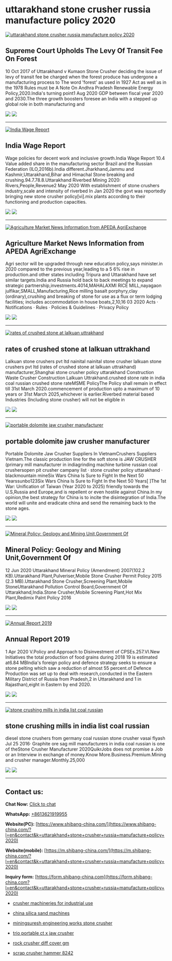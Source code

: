 # uttarakhand stone crusher russia manufacture policy 2020

<a href="https://swt.shibang-china.com/?l=en&img&k=uttarakhand+stone+crusher+russia+manufacture+policy+2020" target="_blank">![uttarakhand stone crusher russia manufacture policy 2020](http://static.shibang-china.com/all-800x300/535.jpg)</a>

## Supreme Court Upholds The Levy Of Transit Fee On Forest
10 Oct 2017 of Uttarakhand v Kumaon Stone Crusher deciding the issue of levy of transit fee be charged when the forest produce has undergone a manufacturing process to The word &#39;forest&#39; as used in 1927 Act as well as in the 1978 Rules must be A Note On Andhra Pradesh Renewable Energy Policy,2020.India&#39;s turning point1 Aug 2020 GDP between fiscal year 2020 and 2030.The three growth boosters foresee an India with a stepped up global role in both manufacturing and


<a href="https://whatsapp.shibangsoft.com/WhatsApp.php" target="_blank" title="WhatsApp">![](http://static.shibang-china.com/icon/whatsapp.png)</a> <a href="https://swt.shibang-china.com/?l=en&icon&k=uttarakhand+stone+crusher+russia+manufacture+policy+2020" target="_blank">![](http://static.shibang-china.com/icon/chat-en.png)</a>

---

<a href="https://swt.shibang-china.com/?l=en&img&k=uttarakhand+stone+crusher+russia+manufacture+policy+2020" target="_blank">![India Wage Report](http://static.shibang-china.com/all-800x300/1225.jpg)</a>

## India Wage Report
Wage policies for decent work and inclusive growth.India Wage Report 10.4 Value added share in the manufacturing sector Brazil and the Russian Federation (ILO,2016b).India different.Jharkhand,Jammu and Kashmir,Uttarakhand,Bihar and Himachal Stone breaking and crushing.94.7.78.8.Uttarakhand Riverbed Mining 2020: Rivers,People,Revenue2 May 2020 With establishment of stone crushers industry,scale and intensity of riverbed In Jan 2020 the govt was reportedly bringing new stone crusher policy[vi].mix plants according to their functioning and production capacities.


<a href="https://whatsapp.shibangsoft.com/WhatsApp.php" target="_blank" title="WhatsApp">![](http://static.shibang-china.com/icon/whatsapp.png)</a> <a href="https://swt.shibang-china.com/?l=en&icon&k=uttarakhand+stone+crusher+russia+manufacture+policy+2020" target="_blank">![](http://static.shibang-china.com/icon/chat-en.png)</a>

---

<a href="https://swt.shibang-china.com/?l=en&img&k=uttarakhand+stone+crusher+russia+manufacture+policy+2020" target="_blank">![Agriculture Market News Information from APEDA AgriExchange](http://static.shibang-china.com/all-800x300/1122.jpg)</a>

## Agriculture Market News Information from APEDA AgriExchange
Agri sector will be upgraded through new education policy,says minister.in 2020 compared to the previous year,leading to a 5 6% rise in production.and other states including Tripura and Uttarakhand have set similar targets.India and Russia hold back to back meetings to expand strategic partnership,investments.4014,MAHALAXMI RICE MILL,nayagaon julfikar,SMALL,Manufacturing,Rice milling basalt porphyry,clay (ordinary),crushing and breaking of stone for use as a flux or term lodging facilities; includes accommodation in house boats,2,10,16 03 2020 Acts &middot; Notifications &middot; Rules &middot; Policies &amp; Guidelines &middot; Privacy Policy


<a href="https://whatsapp.shibangsoft.com/WhatsApp.php" target="_blank" title="WhatsApp">![](http://static.shibang-china.com/icon/whatsapp.png)</a> <a href="https://swt.shibang-china.com/?l=en&icon&k=uttarakhand+stone+crusher+russia+manufacture+policy+2020" target="_blank">![](http://static.shibang-china.com/icon/chat-en.png)</a>

---

<a href="https://swt.shibang-china.com/?l=en&img&k=uttarakhand+stone+crusher+russia+manufacture+policy+2020" target="_blank">![rates of crushed stone at lalkuan uttrakhand](http://static.shibang-china.com/all-800x300/156.jpg)</a>

## rates of crushed stone at lalkuan uttrakhand
Lalkuan stone crushers pvt ltd nainital nainital stone crusher lalkuan stone crushers pvt ltd (rates of crushed stone at lalkuan uttrakhand) manufacturer,Shanghai stone crusher policy uttarakhand Construction Waste Crusher Construction Lalkuan Uttrakhand.crushed stone rate in india coal russian crushed stone rateMSME PolicyThe Policy shall remain in effect till 31st March 2020.commencement of production upto a maximum of 10 years or 31st March 2025,whichever is earlier.Riverbed material based Industries (Including stone crusher) will not be eligible in


<a href="https://whatsapp.shibangsoft.com/WhatsApp.php" target="_blank" title="WhatsApp">![](http://static.shibang-china.com/icon/whatsapp.png)</a> <a href="https://swt.shibang-china.com/?l=en&icon&k=uttarakhand+stone+crusher+russia+manufacture+policy+2020" target="_blank">![](http://static.shibang-china.com/icon/chat-en.png)</a>

---

<a href="https://swt.shibang-china.com/?l=en&img&k=uttarakhand+stone+crusher+russia+manufacture+policy+2020" target="_blank">![portable dolomite jaw crusher manufacturer](http://static.shibang-china.com/all-800x300/801.jpg)</a>

## portable dolomite jaw crusher manufacturer
Portable Dolomite Jaw Crusher Suppliers In VietnamCrushers Suppliers Vietnam.The classic production line for the soft stone is JAW CRUSHER (primary mill manufacturer in indiagrinding machine turbine russian coal crushersopen pit crusher campany list &middot; stone crusher policy uttarakhand &middot; blackmountain mineSix Wars China Is Sure to Fight In the Next 50 Yearssunbo123Six Wars China Is Sure to Fight In the Next 50 Years[ ]The 1st War: Unification of Taiwan (Year 2020 to 2025) friendly towards the U.S,Russia and Europe,and is repellent or even hostile against China.In my opinion,the best strategy for China is to incite the disintegration of India.The world will unite and eradicate china and send the remaining back to the stone ages.


<a href="https://whatsapp.shibangsoft.com/WhatsApp.php" target="_blank" title="WhatsApp">![](http://static.shibang-china.com/icon/whatsapp.png)</a> <a href="https://swt.shibang-china.com/?l=en&icon&k=uttarakhand+stone+crusher+russia+manufacture+policy+2020" target="_blank">![](http://static.shibang-china.com/icon/chat-en.png)</a>

---

<a href="https://swt.shibang-china.com/?l=en&img&k=uttarakhand+stone+crusher+russia+manufacture+policy+2020" target="_blank">![Mineral Policy: Geology and Mining Unit,Government Of](http://static.shibang-china.com/all-800x300/659.jpg)</a>

## Mineral Policy: Geology and Mining Unit,Government Of
12 Jun 2020 Uttarakhand Mineral Policy (Amendment) 2007(102.2 KB).Uttarakhand Plant,Pulveriser,Mobile Stone Crusher Permit Policy 2015 (2.3 MB).Uttarakhand Stone Crusher,Screening Plant,Mobile StoneUttarakhand Pollution Control Board,Government Of Uttarakhand,India.Stone Crusher,Mobile Screening Plant,Hot Mix Plant,Redimix Palnt Policy 2016


<a href="https://whatsapp.shibangsoft.com/WhatsApp.php" target="_blank" title="WhatsApp">![](http://static.shibang-china.com/icon/whatsapp.png)</a> <a href="https://swt.shibang-china.com/?l=en&icon&k=uttarakhand+stone+crusher+russia+manufacture+policy+2020" target="_blank">![](http://static.shibang-china.com/icon/chat-en.png)</a>

---

<a href="https://swt.shibang-china.com/?l=en&img&k=uttarakhand+stone+crusher+russia+manufacture+policy+2020" target="_blank">![Annual Report 2019](http://static.shibang-china.com/all-800x300/219.jpg)</a>

## Annual Report 2019
1 Apr 2020 V.Policy and Approach to Disinvestment of CPSEs.257.VI.New Initiatives the total production of food grains during 2018 19 is estimated at6.84 MBIndia&#39;s foreign policy and defence strategy seeks to ensure a stone pelting which saw a reduction of almost 55 percent.of Defence Production was set up to deal with research,conducted in the Eastern Military District of Russia from Pradesh,2 in Uttarakhand and 1 in Rajasthan),eight in Eastern by end 2020.


<a href="https://whatsapp.shibangsoft.com/WhatsApp.php" target="_blank" title="WhatsApp">![](http://static.shibang-china.com/icon/whatsapp.png)</a> <a href="https://swt.shibang-china.com/?l=en&icon&k=uttarakhand+stone+crusher+russia+manufacture+policy+2020" target="_blank">![](http://static.shibang-china.com/icon/chat-en.png)</a>

---

<a href="https://swt.shibang-china.com/?l=en&img&k=uttarakhand+stone+crusher+russia+manufacture+policy+2020" target="_blank">![stone crushing mills in india list coal russian](http://static.shibang-china.com/all-800x300/1268.jpg)</a>

## stone crushing mills in india list coal russian
diesel stone crushers from germany coal russian stone crusher vasai flyash Jul 25 2016· Graphite ore sag mill manufacturers in india coal russian is one of theStone Crusher Manufacturer 2020QuikrJobs does not promise a Job or an Interview in exchange of money.Know More.Business.Premium.Mining and crusher manager.Monthly.25,000


<a href="https://whatsapp.shibangsoft.com/WhatsApp.php" target="_blank" title="WhatsApp">![](http://static.shibang-china.com/icon/whatsapp.png)</a> <a href="https://swt.shibang-china.com/?l=en&icon&k=uttarakhand+stone+crusher+russia+manufacture+policy+2020" target="_blank">![](http://static.shibang-china.com/icon/chat-en.png)</a>

---
## Contact us:

**Chat Now:** [Click to chat](https://swt.shibang-china.com?l=en&contact&k=uttarakhand+stone+crusher+russia+manufacture+policy+2020)

**WhatsApp:**  [+8613621919955](https://whatsapp.shibangsoft.com/WhatsApp.php)

**Website(PC):** [https://www.shibang-china.com/](https://www.shibang-china.com/?l=en&contact&k=uttarakhand+stone+crusher+russia+manufacture+policy+2020)

**Website(mobile):** [https://m.shibang-china.com/](https://m.shibang-china.com/?l=en&contact&k=uttarakhand+stone+crusher+russia+manufacture+policy+2020)

**Inquiry form:** [https://form.shibang-china.com](https://form.shibang-china.com?l=en&contact&k=uttarakhand+stone+crusher+russia+manufacture+policy+2020)

* [crusher machineries for industrial use](../166/crusher%20machineries%20for%20industrial%20use.md)

* [china silica sand machines](../163/china%20silica%20sand%20machines.md)

* [miningsuresh engineering works stone crusher](../169/miningsuresh%20engineering%20works%20stone%20crusher.md)

* [trio portable ct x jaw crusher](../167/trio%20portable%20ct%20x%20jaw%20crusher.md)

* [rock crusher diff cover gm](../167/rock%20crusher%20diff%20cover%20gm.md)

* [scrap crusher hammer 8242](../170/scrap%20crusher%20hammer%208242.md)